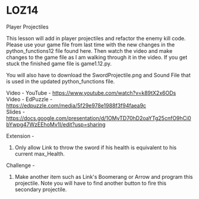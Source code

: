 # LOZ14
Player Projectiles

This lesson will add in player projectiles and refactor the enemy kill code.  Please use your game file from last time with the new changes in the python_functions12 file found here.  Then watch the video and make changes to the game file as I am walking through it in the video.  If you get stuck the finished game file is game1.12.py.

You will also have to download the SwordProjectile.png and Sound File that is used in the updated python_functions file.

Video - YouTube - https://www.youtube.com/watch?v=k89tX2x6ODs  
Video - EdPuzzle - https://edpuzzle.com/media/5f29e978e1988f3f94faea9c   
Slides - https://docs.google.com/presentation/d/1OMyTD70hD2oaYTg25cnfO9hCi0bYwpg47WzEEhoMv1I/edit?usp=sharing   

Extension -  
1. Only allow Link to throw the sword if his health is equivalent to his current max_Health.

Challenge -
1. Make another item such as Link's Boomerang or Arrow and program this projectile.  Note you will have to find another button to fire this secondary projectile.
